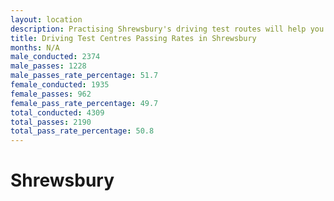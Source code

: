 ```yaml
---
layout: location
description: Practising Shrewsbury's driving test routes will help you become more confident in your gear-changing abilities.
title: Driving Test Centres Passing Rates in Shrewsbury
months: N/A
male_conducted: 2374
male_passes: 1228
male_passes_rate_percentage: 51.7
female_conducted: 1935
female_passes: 962
female_pass_rate_percentage: 49.7
total_conducted: 4309
total_passes: 2190
total_pass_rate_percentage: 50.8
---
```


# Shrewsbury
